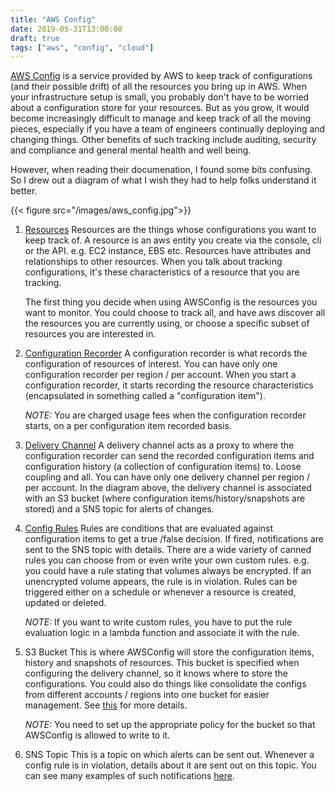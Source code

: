 ```yaml
---
title: "AWS Config"
date: 2019-05-31T13:00:00
draft: true
tags: ["aws", "config", "cloud"]
---
```

[AWS Config](https://docs.aws.amazon.com/config/latest/developerguide/WhatIsConfig.html) is a service provided by AWS to keep track of configurations (and their possible drift) of all the resources you bring up in AWS. When your infrastructure setup is small, you probably don't have to be worried about a configuration store for your resources. But as you grow, it would become increasingly difficult to manage and keep track of all the moving pieces, especially if you have a team of engineers continually deploying and changing things. Other benefits of such tracking include auditing, security and compliance and general mental health and well being.

However, when reading their documenation, I found some bits confusing. So I drew out a diagram of what I wish they had to help folks understand it better.

{{< figure src="/images/aws_config.jpg">}}

1. [Resources](https://docs.aws.amazon.com/config/latest/developerguide/resource-config-reference.html)
    Resources are the things whose configurations you want to keep track of. A resource is an aws entity you create via the console, cli or the API. e.g. EC2 instance, EBS etc. Resources have attributes and relationships to other resources. When you talk about tracking configurations, it's these characteristics of a resource that you are tracking.

    The first thing you decide when using AWSConfig is the resources you want to monitor. You could choose to track all, and have aws discover all the resources you are currently using, or choose a specific subset of resources you are interested in.

2. [Configuration Recorder](https://docs.aws.amazon.com/config/latest/developerguide/stop-start-recorder.html)
    A configuration recorder is what records the configuration of resources of interest. You can have only one configuration recorder per region / per account. When you start a configuration recorder, it starts recording the resource characteristics (encapsulated in something called a "configuration item").

    *NOTE:* You are charged usage fees when the configuration recorder starts, on a per configuration item recorded basis.

3. [Delivery Channel](https://docs.aws.amazon.com/config/latest/developerguide/manage-delivery-channel.html)
    A delivery channel acts as a proxy to where the configuration recorder can send the recorded configuration items and configuration history (a collection of configuration items) to. Loose coupling and all. You can have only one delivery channel per region / per account. In the diagram above, the delivery channel is associated with an S3 bucket (where configuration items/history/snapshots are stored) and a SNS topic for alerts of changes.

4. [Config Rules](https://docs.aws.amazon.com/config/latest/developerguide/evaluate-config.html)
    Rules are conditions that are evaluated against configuration items to get a true /false decision. If fired, notifications are sent to the SNS topic with details. There are a wide variety of canned rules you can choose from or even write your own custom rules. e.g. you could have a rule stating that volumes always be encrypted. If an unencrypted volume appears, the rule is in violation. Rules can be triggered either on a schedule or whenever a resource is created, updated or deleted.

    *NOTE:* If you want to write custom rules, you have to put the rule evaluation logic in a lambda function and associate it with the rule.

5. S3 Bucket
    This is where AWSConfig will store the configuration items, history and snapshots of resources. This bucket is specified when configuring the delivery channel, so it knows where to store the configurations. You could also do things like consolidate the configs from different accounts / regions into one bucket for easier management. See [this](https://docs.aws.amazon.com/config/latest/developerguide/aggregate-data.html) for more details.

    *NOTE:* You need to set up the appropriate policy for the bucket so that AWSConfig is allowed to write to it.

6. SNS Topic
    This is a topic on which alerts can be sent out. Whenever a config rule is in violation, details about it are sent out on this topic. You can see many examples of such notifications [here](https://docs.aws.amazon.com/config/latest/developerguide/notifications-for-AWS-Config.html).


